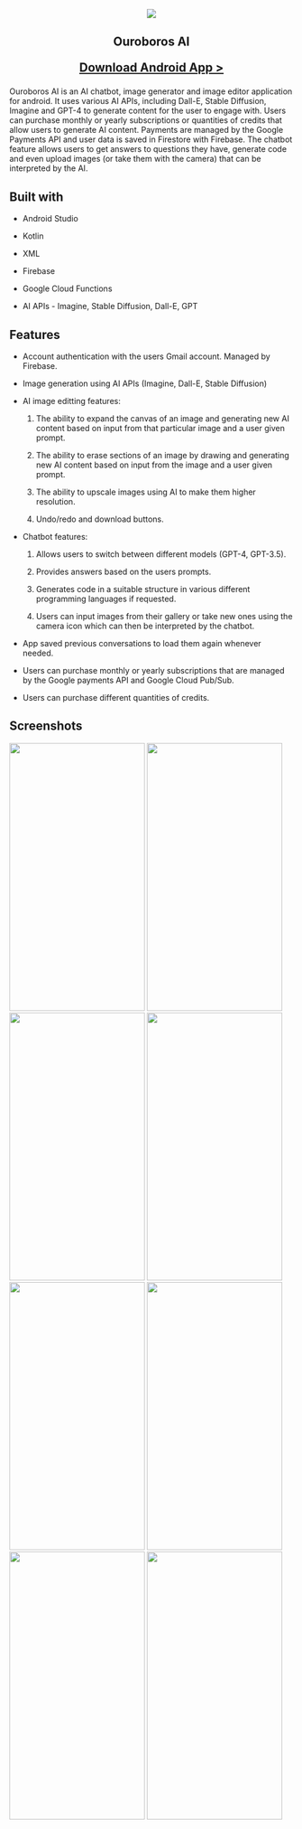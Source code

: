 <p align="center">
  <img src="https://github.com/omk88/ouroborosAI/assets/46501575/e654aac9-a60e-41b6-a973-d8408d1f0d0b">
</p>

<h2 align="center" >
  <b>Ouroboros AI</b>
  
  <a href="https://play.google.com/store/apps/details?id=com.ouroboros.aimobileapp">Download Android App ></a>
</h2>

Ouroboros AI is an AI chatbot, image generator and image editor application for android. It uses various AI APIs, including Dall-E, Stable Diffusion, Imagine and GPT-4 to generate content for the user to engage with. Users can purchase monthly or yearly subscriptions or quantities of credits that allow users to generate AI content. Payments are managed by the Google Payments API and user data is saved in Firestore with Firebase. The chatbot feature allows users to get answers to questions they have, generate code and even upload images (or take them with the camera) that can be interpreted by the AI.

## Built with

- Android Studio

- Kotlin

- XML

- Firebase

- Google Cloud Functions

- AI APIs - Imagine, Stable Diffusion, Dall-E, GPT

## Features

- Account authentication with the users Gmail account. Managed by Firebase.
  
- Image generation using AI APIs (Imagine, Dall-E, Stable Diffusion)

- AI image editting features:

  1. The ability to expand the canvas of an image and generating new AI content based on input from that particular image and a user given prompt.
  
  2. The ability to erase sections of an image by drawing and generating new AI content based on input from the image and a user given prompt.
     
  3. The ability to upscale images using AI to make them higher resolution.

  4. Undo/redo and download buttons.
 
- Chatbot features:

  1. Allows users to switch between different models (GPT-4, GPT-3.5).

  2. Provides answers based on the users prompts.

  3. Generates code in a suitable structure in various different programming languages if requested.

  4. Users can input images from their gallery or take new ones using the camera icon which can then be interpreted by the chatbot.

- App saved previous conversations to load them again whenever needed.
 
- Users can purchase monthly or yearly subscriptions that are managed by the Google payments API and Google Cloud Pub/Sub.
  
- Users can purchase different quantities of credits.

## Screenshots
<img src=https://github.com/omk88/ouroborosAI/assets/46501575/9a4ccd6a-7ab5-45a5-a8e5-92f832cedc28 width="240" height="474">
<img src=https://github.com/omk88/ouroborosAI/assets/46501575/b00974f0-1265-48de-a26e-b2cc2b985e76 width="240" height="474">
<img src=https://github.com/omk88/ouroborosAI/assets/46501575/86b74c04-8683-4a57-a23b-2e32eb8e3ee4 width="240" height="474">
<img src=https://github.com/omk88/ouroborosAI/assets/46501575/851efa8f-feac-4581-86e6-afcf7cd57264 width="240" height="474">
<img src=https://github.com/omk88/ouroborosAI/assets/46501575/c1f09035-c363-41a0-99be-8a4dca18acba width="240" height="474">
<img src=https://github.com/omk88/ouroborosAI/assets/46501575/d92ba807-f194-40ce-ba8e-99555821e972 width="240" height="474">
<img src=https://github.com/omk88/ouroborosAI/assets/46501575/a28dacc2-0279-47a3-bed6-c2f969d0ef93 width="240" height="474">
<img src=https://github.com/omk88/ouroborosAI/assets/46501575/ba72614b-d6a1-40b1-8afd-214cb0f9fc9f width="240" height="474">


